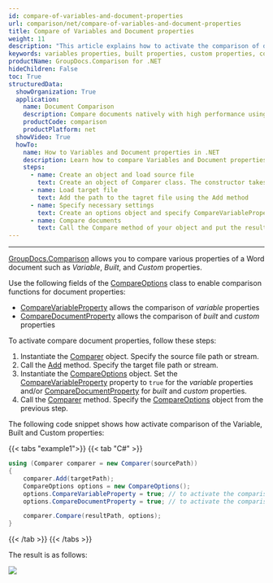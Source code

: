 ```yaml
---
id: compare-of-variables-and-document-properties
url: comparison/net/compare-of-variables-and-document-properties
title: Compare of Variables and Document properties
weight: 11
description: "This article explains how to activate the comparison of document properties in GroupDocs.Comparison for .NET."
keywords: variables properties, built properties, custom properties, compare document properties, CompareVariableProperty, CompareDocumentProperty
productName: GroupDocs.Comparison for .NET
hideChildren: False
toc: True
structuredData:
  showOrganization: True
  application:
    name: Document Comparison
    description: Compare documents natively with high performance using C# language and GroupDocs.Comparison for .NET
    productCode: comparison
    productPlatform: net
  showVideo: True
  howTo:
    name: How to Variables and Document properties in .NET
    description: Learn how to compare Variables and Document propertiesdocuments in .NET step by step
    steps:
      - name: Create an object and load source file
        text: Create an object of Comparer class. The constructor takes the source file path parameter. You may specify absolute or relative file path as per your requirements.
      - name: Load target file
        text: Add the path to the tagret file using the Add method
      - name: Specify necessary settings
        text: Create an options object and specify CompareVariableProperty and CompareDocumentProperty of true value.
      - name: Compare documents
        text: Call the Compare method of your object and put the resulting file path parameter and the options object.
---
```


---

[GroupDocs.Comparison](https://products.groupdocs.com/comparison/net) allows you to compare various properties of a Word document such as _Variable_, _Built_, and _Custom_ properties.

Use the following fields of the [CompareOptions](https://reference.groupdocs.com/comparison/net/groupdocs.comparison.options/compareoptions) class to enable comparison functions for document properties:

- [CompareVariableProperty](https://reference.groupdocs.com/comparison/net/groupdocs.comparison.options/compareoptions/properties/comparevariableproperty) allows the comparison of _variable_ properties
- [CompareDocumentProperty](https://reference.groupdocs.com/comparison/net/groupdocs.comparison.options/compareoptions/properties/comparedocumentproperty) allows  the comparison of _built_ and _custom_ properties

To activate compare document properties, follow these steps:

1.  Instantiate the [Comparer](https://reference.groupdocs.com/comparison/net/groupdocs.comparison/comparer) object. Specify the source file path or stream.
2.  Call the [Add](https://reference.groupdocs.com/comparison/net/groupdocs.comparison/comparer/methods/add/index) method. Specify the target file path or stream.
3.  Instantiate the [CompareOptions](https://reference.groupdocs.com/comparison/net/groupdocs.comparison.options/compareoptions) object. Set the [CompareVariableProperty](https://reference.groupdocs.com/comparison/net/groupdocs.comparison.options/compareoptions/properties/comparevariableproperty) property to `true` for the _variable_ properties and/or [CompareDocumentProperty](https://reference.groupdocs.com/comparison/net/groupdocs.comparison.options/compareoptions/properties/comparedocumentproperty)  for _built_ and _custom_ properties.
4.  Call the [Comparer](https://reference.groupdocs.com/comparison/net/groupdocs.comparison/comparer) method. Specify the [CompareOptions](https://reference.groupdocs.com/comparison/net/groupdocs.comparison.options/compareoptions) object from the previous step.

The following code snippet shows how activate comparison of the Variable, Built and Custom properties:

{{< tabs "example1">}}
{{< tab "C#" >}}
```csharp
using (Comparer comparer = new Comparer(sourcePath))
{
    comparer.Add(targetPath);
    CompareOptions options = new CompareOptions();
    options.CompareVariableProperty = true; // to activate the comparison of variable properties
    options.CompareDocumentProperty = true; // to activate the comparison of built and custom properties

    comparer.Compare(resultPath, options);
}
```
{{< /tab >}}
{{< /tabs >}}

The result is as follows:

![](/comparison/net/images/properties-summary-page.png)
